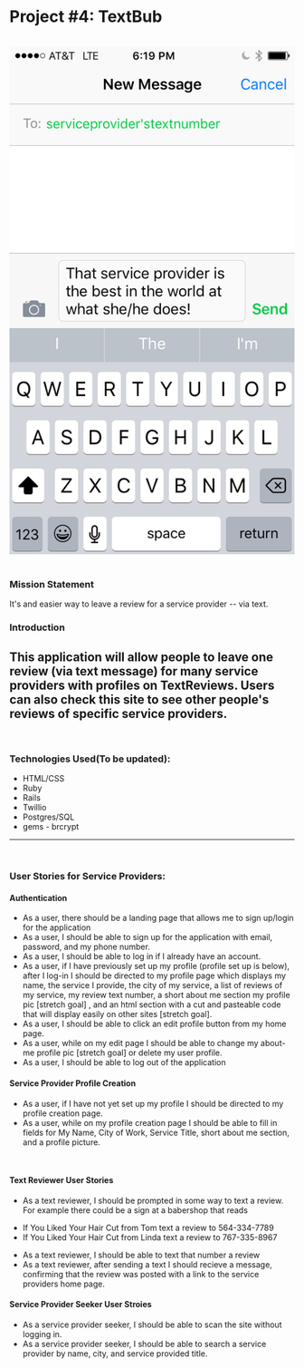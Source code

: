 # Project #4: TextBub
​
![alt text](TR.png)
​
### Mission Statement
It's and easier way to leave a review for a service provider -- via text.
​
### Introduction
This application will allow people to leave one review (via text message) for many service providers with profiles on TextReviews.  Users can also check this site to see other people's reviews of specific service providers.
​
---
​
### Technologies Used(To be updated):
* HTML/CSS
* Ruby
* Rails
* Twillio
* Postgres/SQL
* gems - brcrypt
​
---
​

### User Stories for Service Providers:
#### Authentication
* As a user, there should be a landing page that allows me to sign up/login for the application
* As a user, I should be able to sign up for the application with email, password, and my phone number.
* As a user, I should be able to log in if I already have an account.
* As a user, if I have previously set up my profile (profile set up is below), after I log-in I should be directed to my profile page which displays my name, the service I provide, the city of my service, a list of reviews of my service, my review text number, a short about me section my profile pic [stretch goal] , and an html section with a cut and pasteable code that will display easily on other sites [stretch goal].
* As a user, I should be able to click an edit profile button from my home page.
* As a user, while on my edit page I should be able to change my about-me profile pic [stretch goal] or delete my user profile.
* As a user, I should be able to log out of the application

#### Service Provider Profile Creation
* As a user, if I have not yet set up my profile I should be directed to my profile creation page.
* As a user, while on my profile creation page I should be able to fill in fields for My Name, City of Work, Service Title, short about me section, and a profile picture.

​
#### Text Reviewer User Stories
* As a text reviewer, I should be prompted in some way to text a review.  For example there could be a sign at a babershop that reads
 - If You Liked Your Hair Cut from Tom text a review to 564-334-7789
 - If You Liked Your Hair Cut from  Linda text a review to 767-335-8967   
* As a text reviewer, I should be able to text that number a review
* As a text reviewer, after sending a text I should recieve a message, confirming that the review was posted with a link to the service providers home page.
​
#### Service Provider Seeker User Stroies
* As a service provider seeker, I should be able to scan the site without logging in.
* As a service provider seeker, I should be able to search a service provider by name, city, and service provided title.
​
